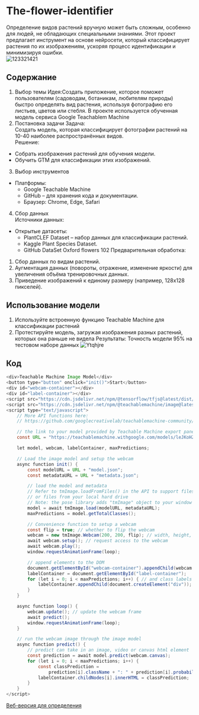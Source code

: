 # The-flower-identifier
Определение видов растений вручную может быть сложным, особенно для людей, не обладающих специальными знаниями. Этот проект предлагает инструмент на основе нейросети, который классифицирует растения по их изображениям, ускоряя процесс идентификации и минимизируя ошибки.  
![123321421](https://github.com/user-attachments/assets/753a2cec-ca30-4b68-a81e-eed3ed2cb7c6)

## Содержание
1. Выбор темы
Идея:Создать приложение, которое поможет пользователям (садоводам, ботаникам, любителям природы) быстро определять вид растения, используя фотографию его листьев, цветов или стебля.
В проекте используется обученная модель сервиса Google Teachablem Machine
2. Постановка задачи
Задача:  
Создать модель, которая классифицирует фотографии растений на 10-40 наиболее распространённых видов.  
Решение:  
- Собрать изображения растений для обучения модели.  
- Обучить GTM для классификации этих изображений.
3. Выбор инструментов  
- Платформы:  
  - Google Teachable Machine 
  - GitHub – для хранения кода и документации.
  - Браузер: Chrome, Edge, Safari
 4. Сбор данных  
Источники данных:  
- Открытые датасеты:  
  - PlantCLEF Dataset – набор данных для классификации растений.  
  - Kaggle Plant Species Dataset.
  - GitHub DataSet Oxford flowers 102
Предварительная обработка:  
1. Сбор данных по видам растений.  
2. Аугментация данных (повороты, отражение, изменение яркости) для увеличения объёма тренировочных данных.  
3. Приведение изображений к единому размеру (например, 128x128 пикселей).

## Использование модели
1. Используйте встроенную функцию Teachable Machine для классификации растений
2. Протестируйте модель, загружая изображения разных растений, которых она раньше не видела
   Результаты: Точность модели 95% на тестовом наборе данных
![Ytqhjre](https://github.com/user-attachments/assets/dedaf9b3-85dd-4601-a83b-934ada74efe6)

## Код
```java
<div>Teachable Machine Image Model</div>
<button type="button" onclick="init()">Start</button>
<div id="webcam-container"></div>
<div id="label-container"></div>
<script src="https://cdn.jsdelivr.net/npm/@tensorflow/tfjs@latest/dist/tf.min.js"></script>
<script src="https://cdn.jsdelivr.net/npm/@teachablemachine/image@latest/dist/teachablemachine-image.min.js"></script>
<script type="text/javascript">
    // More API functions here:
    // https://github.com/googlecreativelab/teachablemachine-community/tree/master/libraries/image

    // the link to your model provided by Teachable Machine export panel
    const URL = "https://teachablemachine.withgoogle.com/models/leJKoHZY0/";

    let model, webcam, labelContainer, maxPredictions;

    // Load the image model and setup the webcam
    async function init() {
        const modelURL = URL + "model.json";
        const metadataURL = URL + "metadata.json";

        // load the model and metadata
        // Refer to tmImage.loadFromFiles() in the API to support files from a file picker
        // or files from your local hard drive
        // Note: the pose library adds "tmImage" object to your window (window.tmImage)
        model = await tmImage.load(modelURL, metadataURL);
        maxPredictions = model.getTotalClasses();

        // Convenience function to setup a webcam
        const flip = true; // whether to flip the webcam
        webcam = new tmImage.Webcam(200, 200, flip); // width, height, flip
        await webcam.setup(); // request access to the webcam
        await webcam.play();
        window.requestAnimationFrame(loop);

        // append elements to the DOM
        document.getElementById("webcam-container").appendChild(webcam.canvas);
        labelContainer = document.getElementById("label-container");
        for (let i = 0; i < maxPredictions; i++) { // and class labels
            labelContainer.appendChild(document.createElement("div"));
        }
    }

    async function loop() {
        webcam.update(); // update the webcam frame
        await predict();
        window.requestAnimationFrame(loop);
    }

    // run the webcam image through the image model
    async function predict() {
        // predict can take in an image, video or canvas html element
        const prediction = await model.predict(webcam.canvas);
        for (let i = 0; i < maxPredictions; i++) {
            const classPrediction =
                prediction[i].className + ": " + prediction[i].probability.toFixed(2);
            labelContainer.childNodes[i].innerHTML = classPrediction;
        }
    }
</script>
```

[Веб-версия для определения](https://teachablemachine.withgoogle.com/models/leJKoHZY0/)
